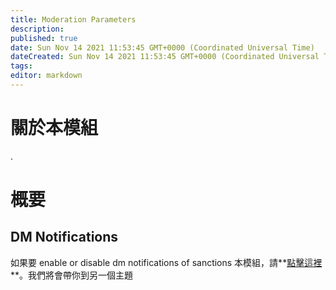 ```yaml
---
title: Moderation Parameters
description:
published: true
date: Sun Nov 14 2021 11:53:45 GMT+0000 (Coordinated Universal Time)
dateCreated: Sun Nov 14 2021 11:53:45 GMT+0000 (Coordinated Universal Time)
tags:
editor: markdown
---
```


# 關於本模組

.

# 概要

## DM Notifications

如果要 enable or disable dm notifications of sanctions 本模組，請**[點擊這裡](https://wiki.filobot.xyz/zh-tw/modules/moderation-parameters/dm-notifications)**。我們將會帶你到另一個主題
